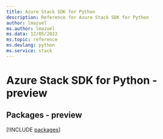```yaml
---
title: Azure Stack SDK for Python
description: Reference for Azure Stack SDK for Python
author: lmazuel
ms.author: lmazuel
ms.data: 12/05/2022
ms.topic: reference
ms.devlang: python
ms.service: stack
---
```

# Azure Stack SDK for Python - preview
## Packages - preview
[!INCLUDE [packages](stack-index.md)]